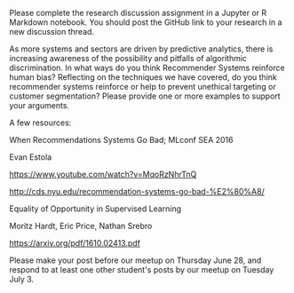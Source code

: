 Please complete the research discussion assignment in a Jupyter or R Markdown
notebook. You should post the GitHub link to your research in a new discussion
thread.

As more systems and sectors are driven by predictive analytics, there is
increasing awareness of the possibility and pitfalls of algorithmic
discrimination. In what ways do you think Recommender Systems reinforce human
bias? Reflecting on the techniques we have covered, do you think recommender
systems reinforce or help to prevent unethical targeting or customer
segmentation?  Please provide one or more examples to support your arguments.

A few resources:

When Recommendations Systems Go Bad; MLconf SEA 2016

Evan Estola

https://www.youtube.com/watch?v=MqoRzNhrTnQ

http://cds.nyu.edu/recommendation-systems-go-bad-%E2%80%A8/


Equality of Opportunity in Supervised Learning

Moritz Hardt, Eric Price, Nathan Srebro

https://arxiv.org/pdf/1610.02413.pdf

Please make your post before our meetup on Thursday June 28, and respond to at
least one other student's posts by our meetup on Tuesday July 3.
